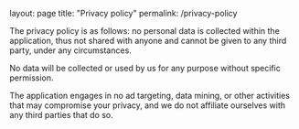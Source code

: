 layout: page
title: "Privacy policy"
permalink: /privacy-policy

<p>The privacy policy is as follows: no personal data is collected within the application, thus not shared with anyone and cannot be given to any third party, under any circumstances.</p> 
  
<p>No data will be collected or used by us for any purpose without specific permission.</p>

<p>The application engages in no ad targeting, data mining, or other activities that may compromise your privacy, and we do not affiliate ourselves with any third parties that do so.</p>
